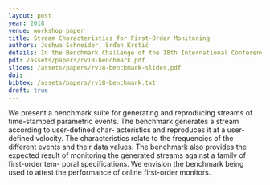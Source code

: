 ```yaml
---
layout: post
year: 2018
venue: workshop paper
title: Stream Characteristics for First-Order Monitoring
authors: Joshua Schneider, Srđan Krstić
details: In the Benchmark Challenge of the 18th International Conference on Runtime Verification (RV 2018).
pdf: /assets/papers/rv18-benchmark.pdf
slides: /assets/papers/rv18-benchmark-slides.pdf
doi: 
bibtex: /assets/papers/rv18-benchmark.txt
draft: true
---
```


We present a benchmark suite for generating and reproducing streams of time-stamped parametric events. The benchmark generates a stream according to user-defined char- acteristics and reproduces it at a user-defined velocity. The characteristics relate to the frequencies of the different events and their data values. The benchmark also provides the expected result of monitoring the generated streams against a family of first-order tem- poral specifications. We envision the benchmark being used to attest the performance of online first-order monitors.

